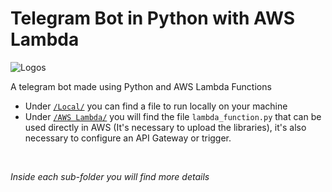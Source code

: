 # Telegram Bot in Python with AWS Lambda

![Logos](https://github.com/ga-vo/Tutorias-TelegramBot-Py-AWS/raw/master/images/logos.png)

A telegram bot made using Python and AWS Lambda Functions

* Under [`/Local/`](https://github.com/ga-vo/Tutorias-TelegramBot-Py-AWS/tree/master/Local) you can find a file to run locally on your machine
* Under [`/AWS Lambda/`](https://github.com/ga-vo/Tutorias-TelegramBot-Py-AWS/tree/master/AWS%20Lambda) you will find the file `lambda_function.py` that can be 
used directly in AWS (It's necessary to upload the libraries), it's also necessary to configure an API Gateway or trigger.
</br>

_Inside each sub-folder you will find more details_
